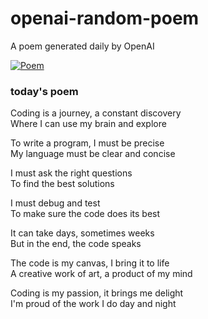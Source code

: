 
# openai-random-poem
 A poem generated daily by OpenAI

[![Poem](https://github.com/fbiego/openai-random-poem/actions/workflows/main.yml/badge.svg)](https://github.com/fbiego/openai-random-poem/actions/workflows/main.yml)

### today's poem  
  
Coding is a journey, a constant discovery  
Where I can use my brain and explore  
  
To write a program, I must be precise  
My language must be clear and concise  
  
I must ask the right questions  
To find the best solutions  
  
I must debug and test  
To make sure the code does its best  
  
It can take days, sometimes weeks  
But in the end, the code speaks  
  
The code is my canvas, I bring it to life  
A creative work of art, a product of my mind  
  
Coding is my passion, it brings me delight  
I'm proud of the work I do day and night